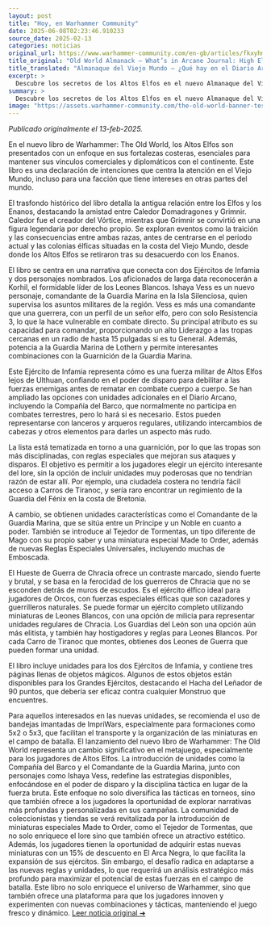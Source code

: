 ```yaml
---
layout: post
title: "Hoy, en Warhammer Community"
date: 2025-06-08T02:23:46.910233
source_date: 2025-02-13
categories: noticias
original_url: https://www.warhammer-community.com/en-gb/articles/fkxyhmsz/old-world-almanack-whats-in-arcane-journal-high-elf-realms/
title_original: "Old World Almanack – What’s in Arcane Journal: High Elf Realms? - Warhammer Community"
title_translated: "Almanaque del Viejo Mundo – ¿Qué hay en el Diario Arcano: Reinos de los Altos Elfos? - Comunidad Warhammer"
excerpt: >
  Descubre los secretos de los Altos Elfos en el nuevo Almanaque del Viejo Mundo de Warhammer. Este artículo revela cómo esta majestuosa raza mantiene sus fortalezas costeras para asegurar sus vínculos comerciales y diplomáticos. Con entrevistas exclusivas al equipo creativo, exploramos las estrategias en el campo de batalla y conocemos a personajes icónicos como Korhil y la nueva comandante Ishaya Vess. Prepárate para sumergirte en un mundo de alianzas, traiciones y tácticas militares únicas que redefinen el juego de mesa. ¡No te pierdas esta fascinante mirada al pasado y presente de los Altos Elfos!
summary: >
  Descubre los secretos de los Altos Elfos en el nuevo Almanaque del Viejo Mundo de Warhammer. Este artículo revela cómo esta majestuosa raza mantiene sus fortalezas costeras para asegurar sus vínculos comerciales y diplomáticos. Con entrevistas exclusivas al equipo creativo, exploramos las estrategias en el campo de batalla y conocemos a personajes icónicos como Korhil y la nueva comandante Ishaya Vess. Prepárate para sumergirte en un mundo de alianzas, traiciones y tácticas militares únicas que redefinen el juego de mesa. ¡No te pierdas esta fascinante mirada al pasado y presente de los Altos Elfos!
image: "https://assets.warhammer-community.com/the-old-world-banner-test.jpg"
---
```


*Publicado originalmente el 13-feb-2025.*

En el nuevo libro de Warhammer: The Old World, los Altos Elfos son presentados con un enfoque en sus fortalezas costeras, esenciales para mantener sus vínculos comerciales y diplomáticos con el continente. Este libro es una declaración de intenciones que centra la atención en el Viejo Mundo, incluso para una facción que tiene intereses en otras partes del mundo.

El trasfondo histórico del libro detalla la antigua relación entre los Elfos y los Enanos, destacando la amistad entre Caledor Domadragones y Grimnir. Caledor fue el creador del Vórtice, mientras que Grimnir se convirtió en una figura legendaria por derecho propio. Se exploran eventos como la traición y las consecuencias entre ambas razas, antes de centrarse en el periodo actual y las colonias élficas situadas en la costa del Viejo Mundo, desde donde los Altos Elfos se retiraron tras su desacuerdo con los Enanos.

El libro se centra en una narrativa que conecta con dos Ejércitos de Infamia y dos personajes nombrados. Los aficionados de larga data reconocerán a Korhil, el formidable líder de los Leones Blancos. Ishaya Vess es un nuevo personaje, comandante de la Guardia Marina en la Isla Silenciosa, quien supervisa los asuntos militares de la región. Vess es más una comandante que una guerrera, con un perfil de un señor elfo, pero con solo Resistencia 3, lo que la hace vulnerable en combate directo. Su principal atributo es su capacidad para comandar, proporcionando un alto Liderazgo a las tropas cercanas en un radio de hasta 15 pulgadas si es tu General. Además, potencia a la Guardia Marina de Lothern y permite interesantes combinaciones con la Guarnición de la Guardia Marina.

Este Ejército de Infamia representa cómo es una fuerza militar de Altos Elfos lejos de Ulthuan, confiando en el poder de disparo para debilitar a las fuerzas enemigas antes de rematar en combate cuerpo a cuerpo. Se han ampliado las opciones con unidades adicionales en el Diario Arcano, incluyendo la Compañía del Barco, que normalmente no participa en combates terrestres, pero lo hará si es necesario. Estos pueden representarse con lanceros y arqueros regulares, utilizando intercambios de cabezas y otros elementos para darles un aspecto más rudo.

La lista está tematizada en torno a una guarnición, por lo que las tropas son más disciplinadas, con reglas especiales que mejoran sus ataques y disparos. El objetivo es permitir a los jugadores elegir un ejército interesante del lore, sin la opción de incluir unidades muy poderosas que no tendrían razón de estar allí. Por ejemplo, una ciudadela costera no tendría fácil acceso a Carros de Tiranoc, y sería raro encontrar un regimiento de la Guardia del Fénix en la costa de Bretonia.

A cambio, se obtienen unidades características como el Comandante de la Guardia Marina, que se sitúa entre un Príncipe y un Noble en cuanto a poder. También se introduce al Tejedor de Tormentas, un tipo diferente de Mago con su propio saber y una miniatura especial Made to Order, además de nuevas Reglas Especiales Universales, incluyendo muchas de Emboscada.

El Hueste de Guerra de Chracia ofrece un contraste marcado, siendo fuerte y brutal, y se basa en la ferocidad de los guerreros de Chracia que no se esconden detrás de muros de escudos. Es el ejército élfico ideal para jugadores de Orcos, con fuerzas especiales élficas que son cazadores y guerrilleros naturales. Se puede formar un ejército completo utilizando miniaturas de Leones Blancos, con una opción de milicia para representar unidades regulares de Chracia. Los Guardias del León son una opción aún más elitista, y también hay hostigadores y reglas para Leones Blancos. Por cada Carro de Tiranoc que montes, obtienes dos Leones de Guerra que pueden formar una unidad.

El libro incluye unidades para los dos Ejércitos de Infamia, y contiene tres páginas llenas de objetos mágicos. Algunos de estos objetos están disponibles para los Grandes Ejércitos, destacando el Hacha del Leñador de 90 puntos, que debería ser eficaz contra cualquier Monstruo que encuentres.

Para aquellos interesados en las nuevas unidades, se recomienda el uso de bandejas imantadas de ImpriWars, especialmente para formaciones como 5x2 o 5x3, que facilitan el transporte y la organización de las miniaturas en el campo de batalla.
El lanzamiento del nuevo libro de Warhammer: The Old World representa un cambio significativo en el metajuego, especialmente para los jugadores de Altos Elfos. La introducción de unidades como la Compañía del Barco y el Comandante de la Guardia Marina, junto con personajes como Ishaya Vess, redefine las estrategias disponibles, enfocándose en el poder de disparo y la disciplina táctica en lugar de la fuerza bruta. Este enfoque no solo diversifica las tácticas en torneos, sino que también ofrece a los jugadores la oportunidad de explorar narrativas más profundas y personalizadas en sus campañas. La comunidad de coleccionistas y tiendas se verá revitalizada por la introducción de miniaturas especiales Made to Order, como el Tejedor de Tormentas, que no solo enriquece el lore sino que también ofrece un atractivo estético. Además, los jugadores tienen la oportunidad de adquirir estas nuevas miniaturas con un 15% de descuento en El Arca Negra, lo que facilita la expansión de sus ejércitos. Sin embargo, el desafío radica en adaptarse a las nuevas reglas y unidades, lo que requerirá un análisis estratégico más profundo para maximizar el potencial de estas fuerzas en el campo de batalla. Este libro no solo enriquece el universo de Warhammer, sino que también ofrece una plataforma para que los jugadores innoven y experimenten con nuevas combinaciones y tácticas, manteniendo el juego fresco y dinámico.
[Leer noticia original ➜](https://www.warhammer-community.com/en-gb/articles/fkxyhmsz/old-world-almanack-whats-in-arcane-journal-high-elf-realms/)
